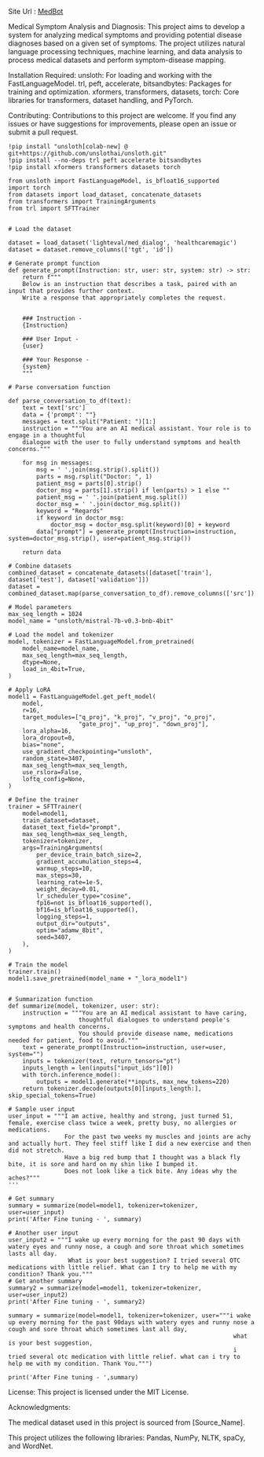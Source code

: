 
Site Url : [MedBot](https://srikar1209.github.io/medbot_nlp/)

Medical Symptom Analysis and Diagnosis:
This project aims to develop a system for analyzing medical symptoms and providing potential disease diagnoses based on a given set of symptoms. The project utilizes natural language processing techniques, machine learning, and data analysis to process medical datasets and perform symptom-disease mapping.






Installation Required:
unsloth: For loading and working with the FastLanguageModel.
trl, peft, accelerate, bitsandbytes: Packages for training and optimization.
xformers, transformers, datasets, torch: Core libraries for transformers, dataset handling, and PyTorch.




Contributing:
Contributions to this project are welcome. If you find any issues or have suggestions for improvements, please open an issue or submit a pull request.
```
!pip install "unsloth[colab-new] @ git+https://github.com/unslothai/unsloth.git"
!pip install --no-deps trl peft accelerate bitsandbytes
!pip install xformers transformers datasets torch

from unsloth import FastLanguageModel, is_bfloat16_supported
import torch
from datasets import load_dataset, concatenate_datasets
from transformers import TrainingArguments
from trl import SFTTrainer


# Load the dataset

dataset = load_dataset('lighteval/med_dialog', 'healthcaremagic')
dataset = dataset.remove_columns(['tgt', 'id'])

# Generate prompt function
def generate_prompt(Instruction: str, user: str, system: str) -> str:
    return f"""
    Below is an instruction that describes a task, paired with an input that provides further context.
    Write a response that appropriately completes the request.


    ### Instruction -
    {Instruction}

    ### User Input -
    {user}

    ### Your Response -
    {system}
    """

# Parse conversation function

def parse_conversation_to_df(text):
    text = text['src']
    data = {'prompt': ""}
    messages = text.split("Patient: ")[1:]
    instruction = """You are an AI medical assistant. Your role is to engage in a thoughtful
    dialogue with the user to fully understand symptoms and health concerns."""
    
    for msg in messages:
        msg = ' '.join(msg.strip().split())
        parts = msg.rsplit("Doctor: ", 1)
        patient_msg = parts[0].strip()
        doctor_msg = parts[1].strip() if len(parts) > 1 else ""
        patient_msg = ' '.join(patient_msg.split())
        doctor_msg = ' '.join(doctor_msg.split())
        keyword = "Regards"
        if keyword in doctor_msg:
            doctor_msg = doctor_msg.split(keyword)[0] + keyword
        data["prompt"] = generate_prompt(Instruction=instruction, system=doctor_msg.strip(), user=patient_msg.strip())
    
    return data

# Combine datasets
combined_dataset = concatenate_datasets([dataset['train'], dataset['test'], dataset['validation']])
dataset = combined_dataset.map(parse_conversation_to_df).remove_columns(['src']).with_format('pt')

# Model parameters
max_seq_length = 1024
model_name = "unsloth/mistral-7b-v0.3-bnb-4bit"

# Load the model and tokenizer
model, tokenizer = FastLanguageModel.from_pretrained(
    model_name=model_name,
    max_seq_length=max_seq_length,
    dtype=None,
    load_in_4bit=True,
)

# Apply LoRA
model1 = FastLanguageModel.get_peft_model(
    model,
    r=16,
    target_modules=["q_proj", "k_proj", "v_proj", "o_proj",
                    "gate_proj", "up_proj", "down_proj"],
    lora_alpha=16,
    lora_dropout=0,
    bias="none",
    use_gradient_checkpointing="unsloth",
    random_state=3407,
    max_seq_length=max_seq_length,
    use_rslora=False,
    loftq_config=None,
)

# Define the trainer
trainer = SFTTrainer(
    model=model1,
    train_dataset=dataset,
    dataset_text_field="prompt",
    max_seq_length=max_seq_length,
    tokenizer=tokenizer,
    args=TrainingArguments(
        per_device_train_batch_size=2,
        gradient_accumulation_steps=4,
        warmup_steps=10,
        max_steps=30,
        learning_rate=1e-5,
        weight_decay=0.01,
        lr_scheduler_type="cosine",
        fp16=not is_bfloat16_supported(),
        bf16=is_bfloat16_supported(),
        logging_steps=1,
        output_dir="outputs",
        optim="adamw_8bit",
        seed=3407,
    ),
)

# Train the model
trainer.train()
model1.save_pretrained(model_name + "_lora_model1")


# Summarization function
def summarize(model, tokenizer, user: str):
    instruction = """You are an AI medical assistant to have caring,
                    thoughtful dialogues to understand people's symptoms and health concerns.
                    You should provide disease name, medications needed for patient, food to avoid."""
    text = generate_prompt(Instruction=instruction, user=user, system="")
    inputs = tokenizer(text, return_tensors="pt")
    inputs_length = len(inputs["input_ids"][0])
    with torch.inference_mode():
        outputs = model1.generate(**inputs, max_new_tokens=220)
    return tokenizer.decode(outputs[0][inputs_length:], skip_special_tokens=True)

# Sample user input
user_input = """I am active, healthy and strong, just turned 51, female, exercise class twice a week, pretty busy, no allergies or medications.
                For the past two weeks my muscles and joints are achy and actually hurt. They feel stiff like I did a new exercise and then did not stretch.
                Have a big red bump that I thought was a black fly bite, it is sore and hard on my shin like I bumped it.
                Does not look like a tick bite. Any ideas why the aches?"""
'''

# Get summary
summary = summarize(model=model1, tokenizer=tokenizer, user=user_input)
print('After Fine tuning - ', summary)

# Another user input
user_input2 = """I wake up every morning for the past 90 days with watery eyes and runny nose, a cough and sore throat which sometimes lasts all day.
                 What is your best suggestion? I tried several OTC medications with little relief. What can I try to help me with my condition? Thank you."""
# Get another summary
summary2 = summarize(model=model1, tokenizer=tokenizer, user=user_input2)
print('After Fine tuning - ', summary2)

summary = summarize(model=model1, tokenizer=tokenizer, user="""i wake up every morning for the past 90days with watery eyes and runny nose a cough and sore throat which sometimes last all day,
                                                                what is your best suggestion,
                                                                i tried several otc medication with little relief. what can i try to help me with my condition. Thank You.""")

print('After Fine tuning - ',summary)

```

License:
This project is licensed under the MIT License.


Acknowledgments:

The medical dataset used in this project is sourced from [Source_Name].

This project utilizes the following libraries: Pandas, NumPy, NLTK, spaCy, and WordNet.

